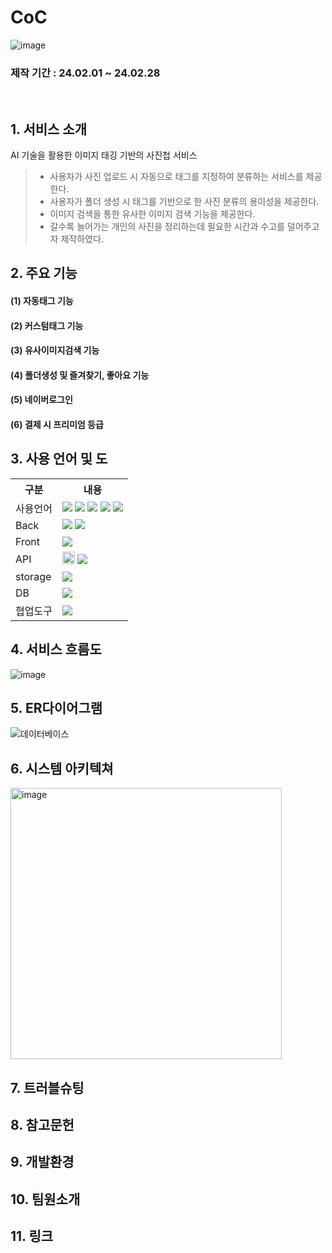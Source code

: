 # CoC
![image](https://github.com/2023-SMHRD-IS-CLOUD-1/SpringCoC/assets/117277864/32b8bbc4-b36a-462d-aef8-37d9869007d1)

### 제작 기간 : 24.02.01 ~ 24.02.28
<br/>

## 1. 서비스 소개
AI 기술을 활용한 이미지 태깅 기반의 사진첩 서비스
<br/>
> - 사용자가 사진 업로드 시 자동으로 태그를 지정하여 분류하는 서비스를 제공한다.
> - 사용자가 폴더 생성 시 태그를 기반으로 한 사진 분류의 용이성을 제공한다.
> - 이미지 검색을 통한 유사한 이미지 검색 기능을 제공한다.
> - 갈수록 늘어가는 개인의 사진을 정리하는데 필요한 시간과 수고를 덜어주고자 제작하였다.

## 2. 주요 기능
#### (1) 자동태그 기능

#### (2) 커스텀태그 기능

#### (3) 유사이미지검색 기능

#### (4) 폴더생성 및 즐겨찾기, 좋아요 기능

#### (5) 네이버로그인

#### (6) 결제 시 프리미엄 등급

## 3. 사용 언어 및 도

<table>
    <tr>
        <th>구분</th>
        <th>내용</th>
    </tr>
    <tr>
        <td>사용언어</td>
        <td>
            <img src="https://img.shields.io/badge/Java-007396?style=for-the-badge&logo=java&logoColor=white"/>
            <img src="https://img.shields.io/badge/Python-3776AB?style=for-the-badge&logo=Python&logoColor=white"/>
            <img src="https://img.shields.io/badge/HTML5-E34F26?style=for-the-badge&logo=HTML5&logoColor=white"/>
            <img src="https://img.shields.io/badge/CSS3-1572B6?style=for-the-badge&logo=CSS3&logoColor=white"/>
            <img src="https://img.shields.io/badge/JavaScript-F7DF1E?style=for-the-badge&logo=JavaScript&logoColor=white"/>
        </td>
    </tr>
    <tr>
        <td>Back</td>
        <td>
            <img src="https://img.shields.io/badge/SpringBoot-6DB33F?style=for-the-badge&logo=SpringBoot&logoColor=white"/>
            <img src="https://img.shields.io/badge/Flask-000000?style=for-the-badge&logo=Flask&logoColor=white"/>
        </td>
    </tr>
    <tr>
        <td>Front</td>
        <td>
            <img src="https://img.shields.io/badge/React-61DAFB?style=for-the-badge&logo=React&logoColor=white"/>
        </td>
    </tr>
    <tr>
        <td>API</td>
        <td>
            <img src="https://images.velog.io/images/sjy5386/post/5a4c7f83-dbd0-48e3-8496-ff9d34a03feb/import-black.png" width="20px"/>
            <img src="https://img.shields.io/badge/Naver-03C75A?style=for-the-badge&logo=Naver&logoColor=white"/>
        </td>
    </tr>
    <tr>
        <td>storage</td>
        <td>
            <img src="https://img.shields.io/badge/AmazonS3-569A31?style=for-the-badge&logo=AmazonS3&logoColor=white"/>
        </td>
    </tr>
   <tr>
        <td>DB</td>
        <td>
            <img src="https://img.shields.io/badge/Oracle-F80000?style=for-the-badge&logo=Oracle&logoColor=white"/>
        </td>
    </tr>
     <tr>
        <td>협업도구</td>
        <td>
            <img src="https://img.shields.io/badge/GitHub-181717?style=for-the-badge&logo=GitHub&logoColor=white"/>
        </td>
    </tr>
</table>



## 4. 서비스 흐름도
![image](https://github.com/2023-SMHRD-IS-CLOUD-1/SpringCoC/assets/117277864/0f4c5405-9095-4be6-8e95-daee66847cd4)


## 5. ER다이어그램
![데이터베이스](https://github.com/2023-SMHRD-IS-CLOUD-1/SpringCoC/assets/117277864/cbd5e836-f6bc-4e84-a15b-ae5b99366bb4)

## 6. 시스템 아키텍쳐
<img width="434" alt="image" src="https://github.com/2023-SMHRD-IS-CLOUD-1/SpringCoC/assets/117277864/48939c12-1e37-4630-beaf-9f3d645d9ad1">

## 7. 트러블슈팅

## 8. 참고문헌

## 9. 개발환경

## 10. 팀원소개

## 11. 링크
